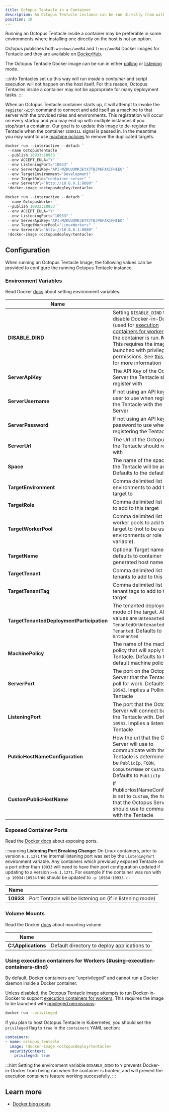 ```yaml
---
title: Octopus Tentacle in a Container
description: An Octopus Tentacle instance can be run directly from within a container.
position: 10
---
```


Running an Octopus Tentacle inside a container may be preferable in some environments where installing one directly on the host is not an option. 

Octopus publishes both `windows/amd64` and `linux/amd64` Docker images for Tentacle and they are available on [DockerHub](https://hub.docker.com/r/octopusdeploy/tentacle).

The Octopus Tentacle Docker image can be run in either [polling](/docs/infrastructure/deployment-targets/tentacle/tentacle-communication.md#polling-tentacles) or [listening](/docs/infrastructure/deployment-targets/tentacle/tentacle-communication.md#listening-tentacles-recommend) mode.

:::info
Tentacles set up this way will run *inside a container* and script execution will not happen on the host itself. For this reason, Octopus Tentacles inside a container may not be appropriate for many deployment tasks.
:::

When an Octopus Tentacle container starts up, it will attempt to invoke the [`register-with`](/docs/octopus-rest-api/tentacle.exe-command-line/register-with.md) command to connect and add itself as a machine to that server with the provided roles and environments. This registration will occur on every startup and you may end up with multiple instances if you stop/start a container. Our goal is to update this image to de-register the Tentacle when the container `SIGKILL` signal is passed in. In the meantime you may want to use [machine policies](/docs/infrastructure/deployment-targets/machine-policies.md) to remove the duplicated targets.

```PowerShell Deployment Target
docker run --interactive --detach `
 --name OctopusTentacle `
 --publish 10933:10933 `
 --env ACCEPT_EULA="Y" `
 --env ListeningPort="10933" `
 --env ServerApiKey="API-MZKUUUMK3EYX7TBJP6FAKIFHIEO" `
 --env TargetEnvironment="Development" `
 --env TargetRole="container-server" `
 --env ServerUrl="http://10.0.0.1:8080" `
 !docker-image <octopusdeploy/tentacle>
```
```PowerShell Worker
docker run --interactive --detach `
 --name OctopusWorker `
 --publish 10933:10933 `
 --env ACCEPT_EULA="Y" `
 --env ListeningPort="10933" `
 --env ServerApiKey="API-MZKUUUMK3EYX7TBJP6FAKIFHIEO" `
 --env TargetWorkerPool="LinuxWorkers" `
 --env ServerUrl="http://10.0.0.1:8080" `
 !docker-image <octopusdeploy/tentacle>
```

## Configuration
When running an Octopus Tentacle Image, the following values can be provided to configure the running Octopus Tentacle instance.

### Environment Variables
Read Docker [docs](https://docs.docker.com/engine/reference/commandline/run/#set-environment-variables--e---env---env-file) about setting environment variables.

|  Name       |    |
| ------------- | ------- |
|**DISABLE_DIND**|Setting `DISABLE_DIND` to `Y` will disable Docker-in-Docker (used for [execution containers for workers](/docs/projects/steps/execution-containers-for-workers/index.md)) when the container is run. **Note:** This requires the image to be launched with privileged permissions. See [this section](#using-execution-containers-dind) for more information|
|**ServerApiKey**|The API Key of the Octopus Server the Tentacle should register with|
|**ServerUsername**|If not using an API key, the user to use when registering the Tentacle with the Octopus Server|
|**ServerPassword**|If not using an API key, the password to use when registering the Tentacle|
|**ServerUrl**|The Url of the Octopus Server the Tentacle should register with|
|**Space**|The name of the space which the Tentacle will be added to. Defaults to the default space|
|**TargetEnvironment**|Comma delimited list of environments to add this target to|
|**TargetRole**|Comma delimited list of roles to add to this target|
|**TargetWorkerPool**|Comma delimited list of worker pools to add to this target to (not to be used with environments or role variable).|
|**TargetName**|Optional Target name, defaults to container generated host name|
|**TargetTenant**|Comma delimited list of tenants to add to this target|
|**TargetTenantTag**|Comma delimited list of tenant tags to add to this target|
|**TargetTenantedDeploymentParticipation**|The tenanted deployment mode of the target. Allowed values are `Untenanted`, `TenantedOrUntenanted`, and `Tenanted`. Defaults to `Untenanted`|
|**MachinePolicy**|The name of the machine policy that will apply to this Tentacle. Defaults to the default machine policy|
|**ServerPort**|The port on the Octopus Server that the Tentacle will poll for work. Defaults to `10943`. Implies a Polling Tentacle|
|**ListeningPort**|The port that the Octopus Server will connect back to the Tentacle with. Defaults to `10933`. Implies a listening Tentacle|
|**PublicHostNameConfiguration**|How the url that the Octopus Server will use to communicate with the Tentacle is determined. Can be `PublicIp`, `FQDN`, `ComputerName` or `Custom`. Defaults to `PublicIp`|
|**CustomPublicHostName**|If PublicHostNameConfiguration is set to `Custom`, the host name that the Octopus Server should use to communicate with the Tentacle|

### Exposed Container Ports
Read the [Docker docs](https://docs.docker.com/engine/reference/commandline/run/#publish-or-expose-port--p---expose) about exposing ports.

:::warning
**Listening Port Breaking Change:** 
On Linux containers, prior to version `6.1.1271` the internal listening port was set by the `ListeningPort` environment variable. Any containers which previously exposed Tentacle on a port other than `10933` will need to have their port configuration updated if updating to a version `>=6.1.1271`. For example if the container was run with `-p 10934:10934` this should be updated to `-p 10934:10933`.
:::

|  Name       |    |
| ------------- | ------- |
|**10933**|Port Tentacle will be listening on (if in listening mode)|

### Volume Mounts
Read the Docker [docs](https://docs.docker.com/engine/reference/commandline/run/#mount-volume--v---read-only) about mounting volume.

|  Name       |    |
| ------------- | ------- |
|**C:\Applications**|Default directory to deploy applications to|


### Using execution containers for Workers {#using-execution-containers-dind}

By default, Docker containers are "unprivileged" and cannot run a Docker daemon inside a Docker container. 

Unless disabled, the Octopus Tentacle image attempts to run Docker-in-Docker to support [execution containers for workers](/docs/projects/steps/execution-containers-for-workers/index.md). This requires the image to be launched with [privileged permissions](https://docs.docker.com/engine/reference/run/#runtime-privilege-and-linux-capabilities):

```bash
docker run --privileged
```

If you plan to host Octopus Tentacle in Kubernetes, you should set the `privileged` flag to `true` in the `containers` YAML section:

```yaml
containers:
- name: octopus_tentacle
  image: !docker-image <octopusdeploy/tentacle>
  securityContext:
    privileged: true
```

:::hint
Setting the environment variable `DISABLE_DIND` to `Y` prevents Docker-in-Docker from being run when the container is booted, and will prevent the execution containers feature working successfully.
:::

## Learn more

 - [Docker blog posts](http://octopus.com/blog/tag/docker)
